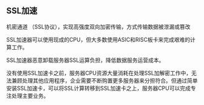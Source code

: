 ## SSL加速

机密通道 （SSL协议），实现高强度双向加密传输，方式传输数据被泄漏或篡改

SSL加速器可以使用现成的CPU，但大多数使用ASIC和RISC板卡来完成艰难的计算工作。

SSL加速器恶意卸载服务器SSL运算负担，降低数据服务运营成本。

没有使用SSL加速卡之前，服务器CPU资源大量消耗在处理SSL加解密工作中，无法兼顾处理其他应用程序，企业需要不断购置更多服务器来分担符合。但通过简单安装SSL加速卡，可以将SSL计算转移到SSL加速卡之上，服务器CPU可以完成专注处理主要业务。